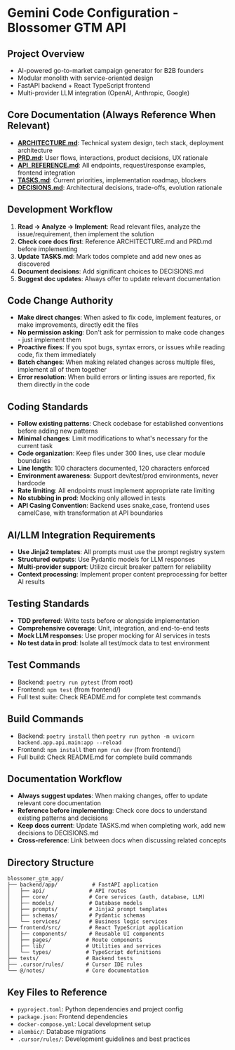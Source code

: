 # Gemini Code Configuration - Blossomer GTM API

## Project Overview
- AI-powered go-to-market campaign generator for B2B founders
- Modular monolith with service-oriented design
- FastAPI backend + React TypeScript frontend
- Multi-provider LLM integration (OpenAI, Anthropic, Google)

## Core Documentation (Always Reference When Relevant)
- **[ARCHITECTURE.md](@/notes/ARCHITECTURE.md)**: Technical system design, tech stack, deployment architecture
- **[PRD.md](@/notes/PRD.md)**: User flows, interactions, product decisions, UX rationale
- **[API_REFERENCE.md](@/notes/API_REFERENCE.md)**: All endpoints, request/response examples, frontend integration
- **[TASKS.md](@/notes/TASKS.md)**: Current priorities, implementation roadmap, blockers
- **[DECISIONS.md](@/notes/DECISIONS.md)**: Architectural decisions, trade-offs, evolution rationale

## Development Workflow
1. **Read → Analyze → Implement**: Read relevant files, analyze the issue/requirement, then implement the solution
2. **Check core docs first**: Reference ARCHITECTURE.md and PRD.md before implementing
3. **Update TASKS.md**: Mark todos complete and add new ones as discovered
4. **Document decisions**: Add significant choices to DECISIONS.md
5. **Suggest doc updates**: Always offer to update relevant documentation

## Code Change Authority
- **Make direct changes**: When asked to fix code, implement features, or make improvements, directly edit the files
- **No permission asking**: Don't ask for permission to make code changes - just implement them
- **Proactive fixes**: If you spot bugs, syntax errors, or issues while reading code, fix them immediately
- **Batch changes**: When making related changes across multiple files, implement all of them together
- **Error resolution**: When build errors or linting issues are reported, fix them directly in the code

## Coding Standards
- **Follow existing patterns**: Check codebase for established conventions before adding new patterns
- **Minimal changes**: Limit modifications to what's necessary for the current task
- **Code organization**: Keep files under 300 lines, use clear module boundaries
- **Line length**: 100 characters documented, 120 characters enforced
- **Environment awareness**: Support dev/test/prod environments, never hardcode
- **Rate limiting**: All endpoints must implement appropriate rate limiting
- **No stubbing in prod**: Mocking only allowed in tests
- **API Casing Convention**: Backend uses snake_case, frontend uses camelCase, with transformation at API boundaries

## AI/LLM Integration Requirements
- **Use Jinja2 templates**: All prompts must use the prompt registry system
- **Structured outputs**: Use Pydantic models for LLM responses
- **Multi-provider support**: Utilize circuit breaker pattern for reliability
- **Context processing**: Implement proper content preprocessing for better AI results

## Testing Standards
- **TDD preferred**: Write tests before or alongside implementation
- **Comprehensive coverage**: Unit, integration, and end-to-end tests
- **Mock LLM responses**: Use proper mocking for AI services in tests
- **No test data in prod**: Isolate all test/mock data to test environment

## Test Commands
- Backend: `poetry run pytest` (from root)
- Frontend: `npm test` (from frontend/)
- Full test suite: Check README.md for complete test commands

## Build Commands
- Backend: `poetry install` then `poetry run python -m uvicorn backend.app.api.main:app --reload`
- Frontend: `npm install` then `npm run dev` (from frontend/)
- Full build: Check README.md for complete build commands

## Documentation Workflow
- **Always suggest updates**: When making changes, offer to update relevant core documentation
- **Reference before implementing**: Check core docs to understand existing patterns and decisions
- **Keep docs current**: Update TASKS.md when completing work, add new decisions to DECISIONS.md
- **Cross-reference**: Link between docs when discussing related concepts

## Directory Structure
```
blossomer_gtm_app/
├── backend/app/           # FastAPI application
│   ├── api/              # API routes
│   ├── core/             # Core services (auth, database, LLM)
│   ├── models/           # Database models
│   ├── prompts/          # Jinja2 prompt templates
│   ├── schemas/          # Pydantic schemas
│   └── services/         # Business logic services
├── frontend/src/         # React TypeScript application
│   ├── components/       # Reusable UI components
│   ├── pages/           # Route components
│   ├── lib/             # Utilities and services
│   └── types/           # TypeScript definitions
├── tests/               # Backend tests
├── .cursor/rules/       # Cursor IDE rules
└── @/notes/             # Core documentation
```

## Key Files to Reference
- `pyproject.toml`: Python dependencies and project config
- `package.json`: Frontend dependencies
- `docker-compose.yml`: Local development setup
- `alembic/`: Database migrations
- `.cursor/rules/`: Development guidelines and best practices
